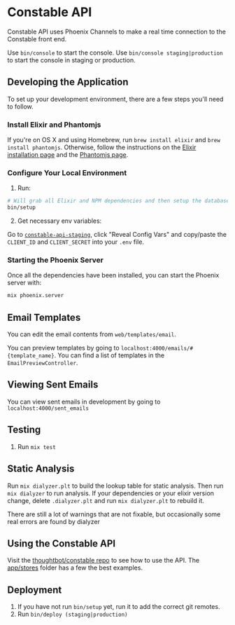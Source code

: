 # Constable API

Constable API uses Phoenix Channels to make a real time connection to the
Constable front end.

Use `bin/console` to start the console. Use `bin/console staging|production` to
start the console in staging or production.

## Developing the Application

To set up your development environment, there are a few steps you'll need to
follow.

### Install Elixir and Phantomjs

If you're on OS X and using Homebrew, run `brew install elixir` and `brew
install phantomjs`. Otherwise, follow the instructions on the [Elixir
installation page] and the [Phantomjs page].

[Elixir installation page]: http://elixir-lang.org/install.html
[Phantomjs page]: http://phantomjs.org/download.html

### Configure Your Local Environment

1. Run:

  ```sh
  # Will grab all Elixir and NPM dependencies and then setup the database
  bin/setup
  ```

2. Get necessary env variables:

  Go to [`constable-api-staging`], click "Reveal Config Vars" and copy/paste the
  `CLIENT_ID` and `CLIENT_SECRET` into your `.env` file.

[`constable-api-staging`]: https://dashboard-preview.heroku.com/apps/constable-api-staging/settings

### Starting the Phoenix Server

Once all the dependencies have been installed, you can start the Phoenix
server with:

```sh
mix phoenix.server
```

## Email Templates

You can edit the email contents from `web/templates/email`.

You can preview templates by going to `localhost:4000/emails/#{template_name}`.
You can find a list of templates in the `EmailPreviewController`.

## Viewing Sent Emails

You can view sent emails in development by going to `localhost:4000/sent_emails`

## Testing

1. Run `mix test`

## Static Analysis

Run `mix dialyzer.plt` to build the lookup table for static analysis. Then run
`mix dialyzer` to run analysis. If your dependencies or your elixir version
change, delete `.dialyzer.plt` and run `mix dialyzer.plt` to rebuild it.

There are still a lot of warnings that are not fixable, but occasionally some
real errors are found by dialyzer

## Using the Constable API

Visit the [thoughtbot/constable repo](http://github.com/thoughtbot/constable) to
see how to use the API.
The [app/stores](https://github.com/thoughtbot/constable/tree/master/app/stores)
folder has a few the best examples.

## Deployment

1. If you have not run `bin/setup` yet, run it to add the correct git remotes.
2. Run `bin/deploy (staging|production)`

